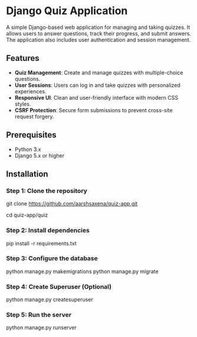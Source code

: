 # Django Quiz Application

A simple Django-based web application for managing and taking quizzes. It allows users to answer questions, track their progress, and submit answers. The application also includes user authentication and session management.

## Features

- **Quiz Management**: Create and manage quizzes with multiple-choice questions.
- **User Sessions**: Users can log in and take quizzes with personalized experiences.
- **Responsive UI**: Clean and user-friendly interface with modern CSS styles.
- **CSRF Protection**: Secure form submissions to prevent cross-site request forgery.

## Prerequisites

- Python 3.x
- Django 5.x or higher

## Installation

### Step 1: Clone the repository

git clone https://github.com/aarshsaxena/quiz-app.git

cd quiz-app/quiz

### Step 2: Install dependencies

pip install -r requirements.txt

### Step 3: Configure the database

python manage.py makemigrations
python manage.py migrate

### Step 4: Create Superuser (Optional)

python manage.py createsuperuser

### Step 5: Run the server

python manage.py runserver


